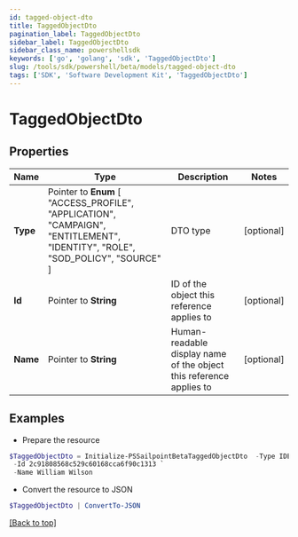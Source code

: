 ```yaml
---
id: tagged-object-dto
title: TaggedObjectDto
pagination_label: TaggedObjectDto
sidebar_label: TaggedObjectDto
sidebar_class_name: powershellsdk
keywords: ['go', 'golang', 'sdk', 'TaggedObjectDto'] 
slug: /tools/sdk/powershell/beta/models/tagged-object-dto
tags: ['SDK', 'Software Development Kit', 'TaggedObjectDto']
---
```



# TaggedObjectDto

## Properties

Name | Type | Description | Notes
------------ | ------------- | ------------- | -------------
**Type** |  Pointer to  **Enum** [  "ACCESS_PROFILE",    "APPLICATION",    "CAMPAIGN",    "ENTITLEMENT",    "IDENTITY",    "ROLE",    "SOD_POLICY",    "SOURCE" ] | DTO type | [optional] 
**Id** |  Pointer to **String** | ID of the object this reference applies to | [optional] 
**Name** |  Pointer to **String** | Human-readable display name of the object this reference applies to | [optional] 

## Examples

- Prepare the resource
```powershell
$TaggedObjectDto = Initialize-PSSailpointBetaTaggedObjectDto  -Type IDENTITY `
 -Id 2c91808568c529c60168cca6f90c1313 `
 -Name William Wilson
```

- Convert the resource to JSON
```powershell
$TaggedObjectDto | ConvertTo-JSON
```


[[Back to top]](#) 

